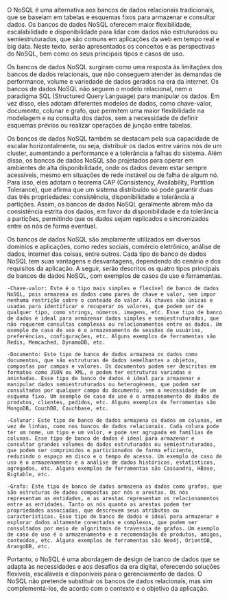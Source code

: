 O NoSQL é uma alternativa aos bancos de dados relacionais tradicionais, que se baseiam em tabelas e esquemas fixos para armazenar e consultar dados. Os bancos de dados NoSQL oferecem maior flexibilidade, escalabilidade e disponibilidade para lidar com dados não estruturados ou semiestruturados, que são comuns em aplicações da web em tempo real e big data. Neste texto, serão apresentados os conceitos e as perspectivas do NoSQL, bem como os seus principais tipos e casos de uso.

Os bancos de dados NoSQL surgiram como uma resposta às limitações dos bancos de dados relacionais, que não conseguem atender às demandas de performance, volume e variedade de dados gerados na era da internet. Os bancos de dados NoSQL não seguem o modelo relacional, nem o paradigma SQL (Structured Query Language) para manipular os dados. Em vez disso, eles adotam diferentes modelos de dados, como chave-valor, documento, colunar e grafo, que permitem uma maior flexibilidade na modelagem e na consulta dos dados, sem a necessidade de definir esquemas prévios ou realizar operações de junção entre tabelas.

Os bancos de dados NoSQL também se destacam pela sua capacidade de escalar horizontalmente, ou seja, distribuir os dados entre vários nós de um cluster, aumentando a performance e a tolerância a falhas do sistema. Além disso, os bancos de dados NoSQL são projetados para operar em ambientes de alta disponibilidade, onde os dados devem estar sempre acessíveis, mesmo em situações de rede instável ou de falha de algum nó. Para isso, eles adotam o teorema CAP (Consistency, Availability, Partition Tolerance), que afirma que um sistema distribuído só pode garantir duas das três propriedades: consistência, disponibilidade e tolerância a partições. Assim, os bancos de dados NoSQL geralmente abrem mão da consistência estrita dos dados, em favor da disponibilidade e da tolerância a partições, permitindo que os dados sejam replicados e sincronizados entre os nós de forma eventual.

Os bancos de dados NoSQL são amplamente utilizados em diversos domínios e aplicações, como redes sociais, comércio eletrônico, análise de dados, internet das coisas, entre outros. Cada tipo de banco de dados NoSQL tem suas vantagens e desvantagens, dependendo do cenário e dos requisitos da aplicação. A seguir, serão descritos os quatro tipos principais de bancos de dados NoSQL, com exemplos de casos de uso e ferramentas.

    -Chave-valor: Este é o tipo mais simples e flexível de banco de dados NoSQL, pois armazena os dados como pares de chave e valor, sem impor nenhuma restrição sobre o conteúdo do valor. As chaves são únicas e usadas para identificar e recuperar os valores, que podem ser de qualquer tipo, como strings, números, imagens, etc. Esse tipo de banco de dados é ideal para armazenar dados simples e semiestruturados, que não requerem consultas complexas ou relacionamentos entre os dados. Um exemplo de caso de uso é o armazenamento de sessões de usuários, preferências, configurações, etc. Alguns exemplos de ferramentas são Redis, Memcached, DynamoDB, etc.
    
    -Documento: Este tipo de banco de dados armazena os dados como documentos, que são estruturas de dados semelhantes a objetos, compostas por campos e valores. Os documentos podem ser descritos em formatos como JSON ou XML, e podem ter estruturas variadas e aninhadas. Esse tipo de banco de dados é ideal para armazenar e manipular dados semiestruturados ou heterogêneos, que podem ser consultados por qualquer campo do documento, sem a necessidade de um esquema fixo. Um exemplo de caso de uso é o armazenamento de dados de produtos, clientes, pedidos, etc. Alguns exemplos de ferramentas são MongoDB, CouchDB, Couchbase, etc.

    -Colunar: Este tipo de banco de dados armazena os dados em colunas, em vez de linhas, como nos bancos de dados relacionais. Cada coluna pode ter um nome, um tipo e um valor, e pode ser agrupada em famílias de colunas. Esse tipo de banco de dados é ideal para armazenar e consultar grandes volumes de dados estruturados ou semiestruturados, que podem ser comprimidos e particionados de forma eficiente, reduzindo o espaço em disco e o tempo de acesso. Um exemplo de caso de uso é o armazenamento e a análise de dados históricos, estatísticos, agregados, etc. Alguns exemplos de ferramentas são Cassandra, HBase, Bigtable, etc.

    -Grafo: Este tipo de banco de dados armazena os dados como grafos, que são estruturas de dados compostas por nós e arestas. Os nós representam as entidades, e as arestas representam os relacionamentos entre as entidades. Tanto os nós quanto as arestas podem ter propriedades associadas, que descrevem seus atributos ou características. Esse tipo de banco de dados é ideal para armazenar e explorar dados altamente conectados e complexos, que podem ser consultados por meio de algoritmos de travessia de grafos. Um exemplo de caso de uso é o armazenamento e a recomendação de produtos, amigos, conteúdos, etc. Alguns exemplos de ferramentas são Neo4j, OrientDB, ArangoDB, etc.
Portanto, o NoSQL é uma abordagem de design de banco de dados que se adapta às necessidades e aos desafios da era digital, oferecendo soluções flexíveis, escaláveis e disponíveis para o gerenciamento de dados. O NoSQL não pretende substituir os bancos de dados relacionais, mas sim complementá-los, de acordo com o contexto e o objetivo da aplicação.